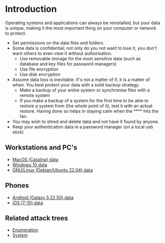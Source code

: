 # Introduction

Operating systems and applications can always be reinstalled, but your data is unique, making it the most important thing on your computer or network to protect.

* Set permissions on the data files and folders.
* Some data is confidential; not only do you not want to lose it, you don't want others to even view it without authorisation.
  * Use removable storage for the most sensitive data (such as database and key files for password managers) 
  * Use file encryption
  * Use disk encryption
* Assume data loss is inevitable. It's not a matter of if, it is a matter of when. You best protect your data with a solid backup strategy.
  * Make a backup of your entire system or synchronise files with a remote system 
  * If you make a backup of a system for the first time to be able to restore a system from (the whole point of it), test it with an actual restore. Having done so helps in staying calm when the **** hits the fan.
* You may wish to shred and delete data and not have it found by anyone.
* Keep your authentication data in a password manager (on a local usb stick)

## Workstations and PC's

* [MacOS (Catalina) data](macos-mitigations:docs/data/README)
* [Windows 10 data](windows-pc-mitigations:docs/data/README)
* [GNU/Linux (Debian/Ubuntu 22.04) data](linux-pc-mitigations:docs/data/README)

## Phones

* [Android (Galaxy 5,22,50) data](android-mitigations:docs/data/README)
* [iOS (7-10) data](ios-mitigations:docs/data/README)

## Related attack trees

* [Enumeration](attack-trees:docs/enumeration/README)
* [System](attack-trees:docs/system/README)